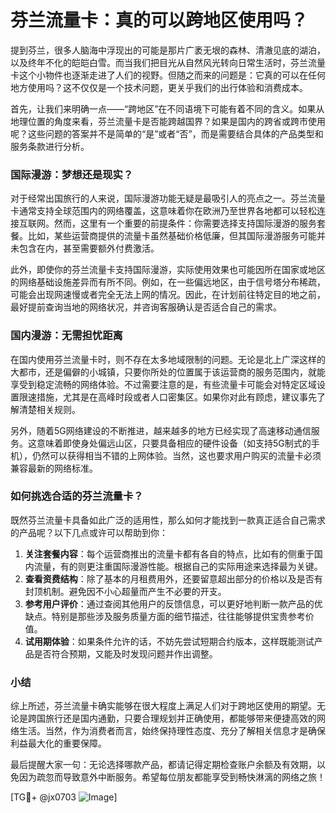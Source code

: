 # 芬兰流量卡：真的可以跨地区使用吗？

提到芬兰，很多人脑海中浮现出的可能是那片广袤无垠的森林、清澈见底的湖泊，以及终年不化的皑皑白雪。而当我们把目光从自然风光转向日常生活时，芬兰流量卡这个小物件也逐渐走进了人们的视野。但随之而来的问题是：它真的可以在任何地方使用吗？这不仅仅是一个技术问题，更关乎我们的出行体验和消费成本。

首先，让我们来明确一点——“跨地区”在不同语境下可能有着不同的含义。如果从地理位置的角度来看，芬兰流量卡是否能跨越国界？如果是国内的跨省或跨市使用呢？这些问题的答案并不是简单的“是”或者“否”，而是需要结合具体的产品类型和服务条款进行分析。

### 国际漫游：梦想还是现实？

对于经常出国旅行的人来说，国际漫游功能无疑是最吸引人的亮点之一。芬兰流量卡通常支持全球范围内的网络覆盖，这意味着你在欧洲乃至世界各地都可以轻松连接互联网。然而，这里有一个重要的前提条件：你需要选择支持国际漫游的服务套餐。比如，某些运营商提供的流量卡虽然基础价格低廉，但其国际漫游服务可能并未包含在内，甚至需要额外付费激活。

此外，即使你的芬兰流量卡支持国际漫游，实际使用效果也可能因所在国家或地区的网络基础设施差异而有所不同。例如，在一些偏远地区，由于信号塔分布稀疏，可能会出现网速慢或者完全无法上网的情况。因此，在计划前往特定目的地之前，最好提前查询当地的网络状况，并咨询客服确认是否适合自己的需求。

### 国内漫游：无需担忧距离

在国内使用芬兰流量卡时，则不存在太多地域限制的问题。无论是北上广深这样的大都市，还是偏僻的小城镇，只要你所处的位置属于该运营商的服务范围内，就能享受到稳定流畅的网络体验。不过需要注意的是，有些流量卡可能会对特定区域设置限速措施，尤其是在高峰时段或者人口密集区。如果你对此有顾虑，建议事先了解清楚相关规则。

另外，随着5G网络建设的不断推进，越来越多的地方已经实现了高速移动通信服务。这意味着即使身处偏远山区，只要具备相应的硬件设备（如支持5G制式的手机），仍然可以获得相当不错的上网体验。当然，这也要求用户购买的流量卡必须兼容最新的网络标准。

### 如何挑选合适的芬兰流量卡？

既然芬兰流量卡具备如此广泛的适用性，那么如何才能找到一款真正适合自己需求的产品呢？以下几点或许可以帮助到你：

1. **关注套餐内容**：每个运营商推出的流量卡都有各自的特点，比如有的侧重于国内流量，有的则更注重国际漫游性能。根据自己的实际用途来选择最为关键。
2. **查看资费结构**：除了基本的月租费用外，还要留意超出部分的价格以及是否有封顶机制。避免因不小心超量而产生不必要的开支。
3. **参考用户评价**：通过查阅其他用户的反馈信息，可以更好地判断一款产品的优缺点。特别是那些涉及服务质量方面的细节描述，往往能够提供宝贵参考价值。
4. **试用期体验**：如果条件允许的话，不妨先尝试短期合约版本，这样既能测试产品是否符合预期，又能及时发现问题并作出调整。

### 小结

综上所述，芬兰流量卡确实能够在很大程度上满足人们对于跨地区使用的期望。无论是跨国旅行还是国内通勤，只要合理规划并正确使用，都能够带来便捷高效的网络生活。当然，作为消费者而言，始终保持理性态度、充分了解相关信息才是确保利益最大化的重要保障。

最后提醒大家一句：无论选择哪款产品，都请记得定期检查账户余额及有效期，以免因为疏忽而导致意外中断服务。希望每位朋友都能享受到畅快淋漓的网络之旅！

[TG💪+ @jx0703 ![Image](https://github.com/user-attachments/assets/dbca1d08-cadb-493c-b0ec-ad6f7a83f270)]